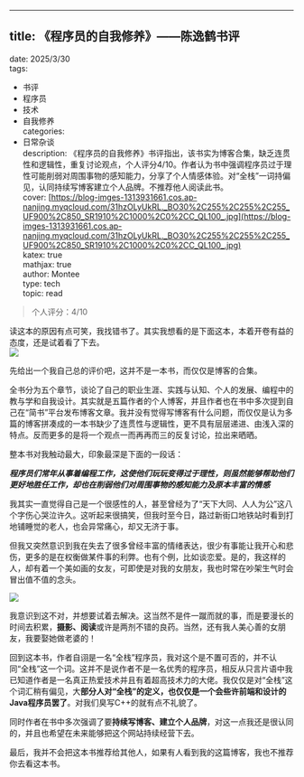 ---

## title: 《程序员的自我修养》——陈逸鹤书评  
date: 2025/3/30  
tags:  
  - 书评  
  - 程序员  
  - 技术  
  - 自我修养  
categories:  
  - 日常杂谈  
description: 《程序员的自我修养》书评指出，该书实为博客合集，缺乏连贯性和逻辑性，重复讨论观点，个人评分4/10。作者认为书中强调程序员过于理性可能削弱对周围事物的感知能力，分享了个人情感体验。对“全栈”一词持偏见，认同持续写博客建立个人品牌。不推荐他人阅读此书。  
cover: [https://blog-imges-1313931661.cos.ap-nanjing.myqcloud.com/31hzOLyUkRL._BO30%2C255%2C255%2C255_UF900%2C850_SR1910%2C1000%2C0%2CC_QL100_.jpg](https://blog-imges-1313931661.cos.ap-nanjing.myqcloud.com/31hzOLyUkRL._BO30%2C255%2C255%2C255_UF900%2C850_SR1910%2C1000%2C0%2CC_QL100_.jpg)  
katex: true  
mathjax: true  
author: Montee  
type: tech  
topic: read
> 个人评分：4/10
>

读这本的原因有点可笑，我找错书了。其实我想看的是下面这本，本着开卷有益的态度，还是试着看了下去。  
![](https://blog-imges-1313931661.cos.ap-nanjing.myqcloud.com/O1CN013P3R6M1kHruaubigZ_!!2-item_pic.png_300x300Q75.jpg_.webp)

先给出一个我自己总的评价吧，这并不是一本书，而仅仅是博客的合集。

全书分为五个章节，谈论了自己的职业生涯、实践与认知、个人的发展、编程中的教与学和自我设计。其实就是五篇作者的个人博客，并且作者也在书中多次提到自己在“简书”平台发布博客文章。我并没有觉得写博客有什么问题，而仅仅是认为多篇的博客拼凑成的一本书缺少了连贯性与逻辑性，更不具有层层递进、由浅入深的特点。反而更多的是将一个观点一而再再而三的反复讨论，拉出来晒晒。

整本书对我触动最大，印象最深是下面的一段话：

_**程序员们常年从事着编程工作，这使他们玩玩变得过于理性，则虽然能够帮助他们更好地胜任工作，却也在削弱他们对周围事物的感知能力及原本丰富的情感**_

我其实一直觉得自己是一个很感性的人，甚至曾经为了“天下大同、人人为公”这八个字伤心哭泣许久。这听起来很搞笑，但我时至今日，路过新街口地铁站时看到打地铺睡觉的老人，也会异常痛心，却又无济于事。

但我又突然意识到我在失去了很多曾经丰富的情绪表达，很少有事能让我开心和悲伤，更多的是在权衡做某件事的利弊。也有个例，比如谈恋爱。是的，我这样的人，却有着一个美如画的女友，可即使是对我的女朋友，我也时常在吵架生气时会冒出值不值的念头。

![](https://blog-imges-1313931661.cos.ap-nanjing.myqcloud.com/9741743264645_.pic_hd.jpg)



我意识到这不对，并想要试着去解决。这当然不是件一蹴而就的事，而是要漫长的时间去积累，**摄影、阅读**或许是两剂不错的良药。当然，还有我人美心善的女朋友，我要娶她做老婆的！

回到这本书，作者自诩是一名“全栈”程序员，我对这个是不置可否的，并不认同“全栈”这一个词。这并不是说作者不是一名优秀的程序员，相反从只言片语中我已知道作者是一名真正热爱技术并且有着超高技术力的大佬。我仅仅是对“全栈”这个词汇稍有偏见，大**部分人对“全栈”的定义，也仅仅是一个会些许前端和设计的Java程序员罢了**。对我们臭写C++的就有点不礼貌了。

同时作者在书中多次强调了要**持续写博客、建立个人品牌**，对这一点我还是很认同的，并且也希望在未来能够把这个网站持续经营下去。

最后，我并不会把这本书推荐给其他人，如果有人看到我的这篇博客，我也不推荐你去看这本书。

